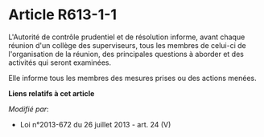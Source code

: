 # Article R613-1-1

L'Autorité de contrôle prudentiel et de résolution informe, avant chaque réunion d'un collège des superviseurs, tous les
membres de celui-ci de l'organisation de la réunion, des principales questions à aborder et des activités qui seront
examinées. 

Elle informe tous les membres des mesures prises ou des actions menées.

**Liens relatifs à cet article**

_Modifié par_:

  - Loi n°2013-672 du 26 juillet 2013 - art. 24 (V)
